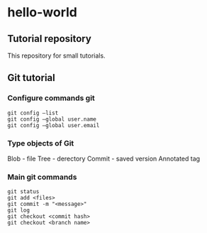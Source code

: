 # hello-world
## Tutorial repository
This repository for small tutorials.

## Git tutorial
### Configure commands git
```
git config —list
git config —global user.name
git config —global user.email
```

### Type objects of Git
Blob - file
Tree - derectory
Commit - saved version
Annotated tag 

### Main git commands
```
git status
git add <files>
git commit -m "<message>"
git log
git checkout <commit hash>
git checkout <branch name>
```

